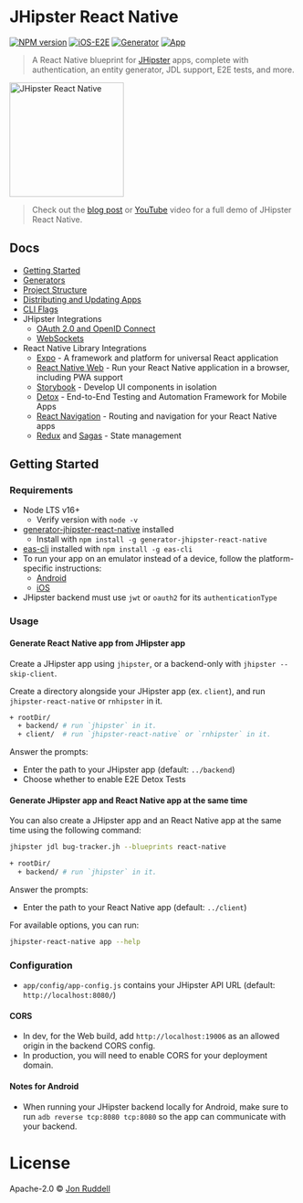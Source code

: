 # JHipster React Native

[![NPM version](https://badge.fury.io/js/generator-jhipster-react-native.svg)](https://npmjs.org/package/generator-jhipster-react-native)
[![iOS-E2E](https://github.com/jhipster/generator-jhipster-react-native/workflows/iOS-E2E/badge.svg?branch=main)](https://github.com/jhipster/generator-jhipster-react-native/actions?query=workflow%3AiOS-E2E)
[![Generator](https://github.com/jhipster/generator-jhipster-react-native/workflows/Generator/badge.svg?branch=main)](https://github.com/jhipster/generator-jhipster-react-native/actions?query=workflow%3AGenerator)
[![App](https://github.com/jhipster/generator-jhipster-react-native/workflows/App/badge.svg?branch=main)](https://github.com/jhipster/generator-jhipster-react-native/actions?query=workflow%3AApp)

> A React Native blueprint for [JHipster](http://www.jhipster.tech) apps, complete with authentication, an entity generator, JDL support, E2E tests, and more.

<img src="https://raw.githubusercontent.com/jhipster/generator-jhipster-react-native/9f7665e3cafd6032de4a73d469789855b55a4f33/docs/images/jh-rn-logo.png" alt="JHipster React Native" height="200">

> Check out the [blog post](https://dev.to/ruddell/jhipster-react-native-demo-1c54) or [YouTube](https://www.youtube.com/watch?v=zQMg1E7meHw) video for a full demo of JHipster React Native.

## Docs

- [Getting Started](README.md#getting-started)
- [Generators](docs/generators.md)
- [Project Structure](docs/project-structure.md)
- [Distributing and Updating Apps](docs/distributing-and-updating.md)
- [CLI Flags](docs/cli-flags.md)
- JHipster Integrations
  - [OAuth 2.0 and OpenID Connect](docs/oauth2-oidc.md)
  - [WebSockets](docs/websockets.md)
- React Native Library Integrations
  - [Expo](https://docs.expo.io/) - A framework and platform for universal React application
  - [React Native Web](https://docs.expo.io/workflow/web/) - Run your React Native application in a browser, including PWA support
  - [Storybook](docs/storybook.md) - Develop UI components in isolation
  - [Detox](docs/detox.md) - End-to-End Testing and Automation Framework for Mobile Apps
  - [React Navigation](https://reactnavigation.org/docs/getting-started) - Routing and navigation for your React Native apps
  - [Redux](https://redux.js.org/basics/usagewithreact) and [Sagas](https://redux-saga.js.org/) - State management

## Getting Started

### Requirements

- Node LTS v16+
  - Verify version with `node -v`
- [generator-jhipster-react-native](https://github.com/jhipster/generator-jhipster-react-native) installed
  - Install with `npm install -g generator-jhipster-react-native`
- [eas-cli](https://docs.expo.dev/build/introduction/) installed with `npm install -g eas-cli`
- To run your app on an emulator instead of a device, follow the platform-specific instructions:
  - [Android](https://docs.expo.dev/workflow/android-studio-emulator/)
  - [iOS](https://docs.expo.dev/workflow/ios-simulator/)
- JHipster backend must use `jwt` or `oauth2` for its `authenticationType`

### Usage

#### Generate React Native app from JHipster app

Create a JHipster app using `jhipster`, or a backend-only with `jhipster --skip-client`.

Create a directory alongside your JHipster app (ex. `client`), and run `jhipster-react-native` or `rnhipster` in it.

```bash
+ rootDir/
  + backend/ # run `jhipster` in it.
  + client/  # run `jhipster-react-native` or `rnhipster` in it.
```

Answer the prompts:

- Enter the path to your JHipster app (default: `../backend`)
- Choose whether to enable E2E Detox Tests

#### Generate JHipster app and React Native app at the same time

You can also create a JHipster app and an React Native app at the same time using the following command:

```bash
jhipster jdl bug-tracker.jh --blueprints react-native
```

```bash
+ rootDir/
  + backend/ # run `jhipster` in it.
```

Answer the prompts:

- Enter the path to your React Native app (default: `../client`)

For available options, you can run:

```bash
jhipster-react-native app --help
```

### Configuration

- `app/config/app-config.js` contains your JHipster API URL (default: `http://localhost:8080/`)

#### CORS

- In dev, for the Web build, add `http://localhost:19006` as an allowed origin in the backend CORS config.
- In production, you will need to enable CORS for your deployment domain.

#### Notes for Android

- When running your JHipster backend locally for Android, make sure to run `adb reverse tcp:8080 tcp:8080` so the app can communicate with your backend.

# License

Apache-2.0 © [Jon Ruddell](https://jruddell.com/)
